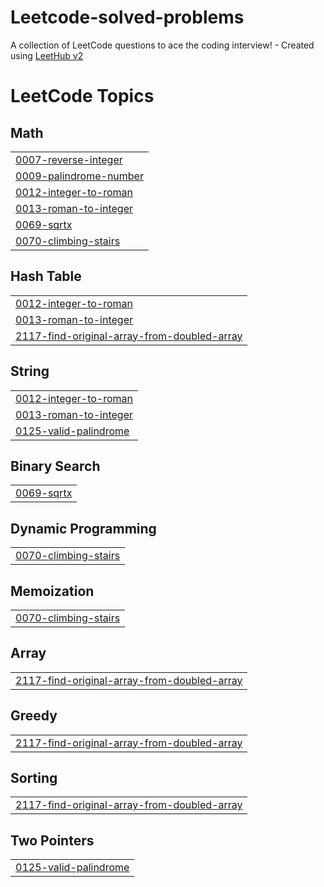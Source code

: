 # Leetcode-solved-problems
A collection of LeetCode questions to ace the coding interview! - Created using [LeetHub v2](https://github.com/arunbhardwaj/LeetHub-2.0)

<!---LeetCode Topics Start-->
# LeetCode Topics
## Math
|  |
| ------- |
| [0007-reverse-integer](https://github.com/Rithika0912/Leetcode-solved-problems/tree/master/0007-reverse-integer) |
| [0009-palindrome-number](https://github.com/Rithika0912/Leetcode-solved-problems/tree/master/0009-palindrome-number) |
| [0012-integer-to-roman](https://github.com/Rithika0912/Leetcode-solved-problems/tree/master/0012-integer-to-roman) |
| [0013-roman-to-integer](https://github.com/Rithika0912/Leetcode-solved-problems/tree/master/0013-roman-to-integer) |
| [0069-sqrtx](https://github.com/Rithika0912/Leetcode-solved-problems/tree/master/0069-sqrtx) |
| [0070-climbing-stairs](https://github.com/Rithika0912/Leetcode-solved-problems/tree/master/0070-climbing-stairs) |
## Hash Table
|  |
| ------- |
| [0012-integer-to-roman](https://github.com/Rithika0912/Leetcode-solved-problems/tree/master/0012-integer-to-roman) |
| [0013-roman-to-integer](https://github.com/Rithika0912/Leetcode-solved-problems/tree/master/0013-roman-to-integer) |
| [2117-find-original-array-from-doubled-array](https://github.com/Rithika0912/Leetcode-solved-problems/tree/master/2117-find-original-array-from-doubled-array) |
## String
|  |
| ------- |
| [0012-integer-to-roman](https://github.com/Rithika0912/Leetcode-solved-problems/tree/master/0012-integer-to-roman) |
| [0013-roman-to-integer](https://github.com/Rithika0912/Leetcode-solved-problems/tree/master/0013-roman-to-integer) |
| [0125-valid-palindrome](https://github.com/Rithika0912/Leetcode-solved-problems/tree/master/0125-valid-palindrome) |
## Binary Search
|  |
| ------- |
| [0069-sqrtx](https://github.com/Rithika0912/Leetcode-solved-problems/tree/master/0069-sqrtx) |
## Dynamic Programming
|  |
| ------- |
| [0070-climbing-stairs](https://github.com/Rithika0912/Leetcode-solved-problems/tree/master/0070-climbing-stairs) |
## Memoization
|  |
| ------- |
| [0070-climbing-stairs](https://github.com/Rithika0912/Leetcode-solved-problems/tree/master/0070-climbing-stairs) |
## Array
|  |
| ------- |
| [2117-find-original-array-from-doubled-array](https://github.com/Rithika0912/Leetcode-solved-problems/tree/master/2117-find-original-array-from-doubled-array) |
## Greedy
|  |
| ------- |
| [2117-find-original-array-from-doubled-array](https://github.com/Rithika0912/Leetcode-solved-problems/tree/master/2117-find-original-array-from-doubled-array) |
## Sorting
|  |
| ------- |
| [2117-find-original-array-from-doubled-array](https://github.com/Rithika0912/Leetcode-solved-problems/tree/master/2117-find-original-array-from-doubled-array) |
## Two Pointers
|  |
| ------- |
| [0125-valid-palindrome](https://github.com/Rithika0912/Leetcode-solved-problems/tree/master/0125-valid-palindrome) |
<!---LeetCode Topics End-->